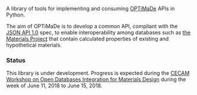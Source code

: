 A library of tools for implementing and consuming
[OPTiMaDe](http://www.optimade.org) APIs in Python.

The aim of OPTiMaDe is to develop a common API, compliant
with the [JSON API 1.0](http://jsonapi.org/format/1.0/)
spec, to enable interoperability
among databases such as
[the Materials Project](https://materialsproject.org)
that contain calculated properties of
existing and hypothetical materials.

### Status
This library is under development. Progress is expected during the [CECAM Workshop on Open Databases Integration for Materials Design](https://www.cecam.org/workshop-4-1525.html) during the week of June 11, 2018 to June 15, 2018.
